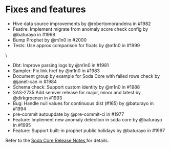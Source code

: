 # Fixes and features

* Hive data source improvements by @robertomorandeira in #1982
* Featire: Implement migrate from anomaly score check config by @baturayo in #1998
* Bump Prophet by @m1n0 in #2000
* Tests: Use approx comparison for floats by @m1n0 in #1999

\


* Dbt: Improve parsing logs by @m1n0 in #1981
* Sampler: Fix link href by @m1n0 in #1983
* Document group by example for Soda Core with failed rows check by @janet-can in #1984
* Schema check: Support custom identity by @m1n0 in #1988
* SAS-2735 Add semver release for major, minor and latest by @dirkgroenen in #1993
* Bug: Handle null values for continuous dist (#165) by @baturayo in #1994
* pre-commit autoupdate by @pre-commit-ci in #1977
* Feature: Implement new anomaly detection in soda core by @baturayo in #1995
* Feature: Support built-in prophet public holidays by @baturayo in #1997

Refer to the [Soda Core Release Notes ](https://github.com/sodadata/soda-core/releases)for details.
